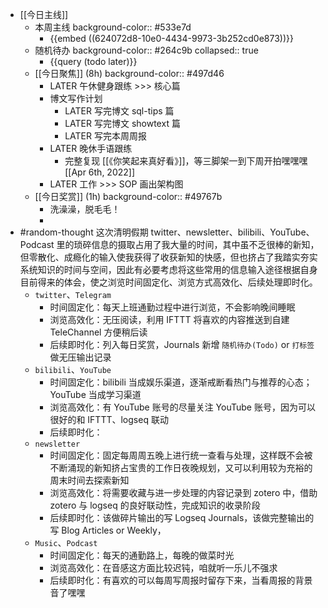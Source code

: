 - [[今日主线]]
	- 本周主线
	  background-color:: #533e7d
		- {{embed ((624072d8-10e0-4434-9973-3b252cd0e873))}}
	- 随机待办
	  background-color:: #264c9b
	  collapsed:: true
		- {{query (todo later)}}
	- [[今日聚焦]] (8h)
	  background-color:: #497d46
		- LATER 午休健身跟练 >>> 核心篇
		- 博文写作计划
			- LATER 写完博文 sql-tips 篇
			- LATER 写完博文 showtext 篇
			- LATER 写完本周周报
		- LATER 晚休手语跟练
			- 完整复现 [[《你笑起来真好看》]]，等三脚架一到下周开拍嘿嘿嘿 [[Apr 6th, 2022]]
		- LATER 工作 >>> SOP 画出架构图
	- [[今日奖赏]] (1h)
	  background-color:: #49767b
		- 洗澡澡，脱毛毛！
		-
- #random-thought 这次清明假期 twitter、newsletter、bilibili、YouTube、Podcast 里的琐碎信息的摄取占用了我大量的时间，其中虽不乏很棒的新知，但零散化、成瘾化的输入使我获得了收获新知的快感，但也挤占了我踏实夯实系统知识的时间与空间，因此有必要考虑将这些常用的信息输入途径根据自身目前得来的体会，使之浏览时间固定化、浏览方式高效化、后续处理即时化。
	- `twitter`、`Telegram`
		- 时间固定化：每天上班通勤过程中进行浏览，不会影响晚间睡眠
		- 浏览高效化：无压阅读，利用 IFTTT 将喜欢的内容推送到自建 TeleChannel 方便稍后读
		- 后续即时化：列入每日奖赏，Journals 新增 `随机待办(Todo)` or `打标签` 做无压输出记录
	- `bilibili`、`YouTube`
		- 时间固定化：bilibili 当成娱乐渠道，逐渐戒断看热门与推荐的心态；YouTube 当成学习渠道
		- 浏览高效化：有 YouTube 账号的尽量关注 YouTube 账号，因为可以很好的和 IFTTT、logseq 联动
		- 后续即时化：
	- `newsletter`
		- 时间固定化：固定每周周五晚上进行统一查看与处理，这样既不会被不断涌现的新知挤占宝贵的工作日夜晚规划，又可以利用较为充裕的周末时间去探索新知
		- 浏览高效化：将需要收藏与进一步处理的内容记录到 zotero 中，借助 zotero 与 logseq 的良好联动性，完成知识的收录阶段
		- 后续即时化：该做碎片输出的写 Logseq Journals，该做完整输出的写 Blog Articles or Weekly，
	- `Music`、`Podcast`
		- 时间固定化：每天的通勤路上，每晚的做菜时光
		- 浏览高效化：在音感这方面比较迟钝，咱就听一乐儿不强求
		- 后续即时化：有喜欢的可以每周写周报时留存下来，当看周报的背景音了嘿嘿